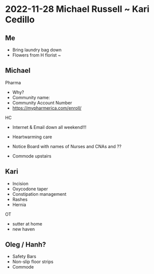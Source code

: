 # 2022-11-28 Michael Russell ~ Kari Cedillo

## Me

* Bring laundry bag down
* Flowers from H florist ~




## Michael

Pharma
* Why?
* Community name:
* Community Account Number
* https://mypharmerica.com/enroll/

HC
* Internet & Email down all weekend!!!
* Heartwarming care
* Notice Board with names of Nurses and CNAs and ??


* Commode upstairs


## Kari

* Incision
* Oxycodone taper
* Constipation management
* Rashes
* Hernia

OT
* sutter at home
* new haven


## Oleg / Hanh?

* Safety Bars
* Non-slip floor strips
* Commode
